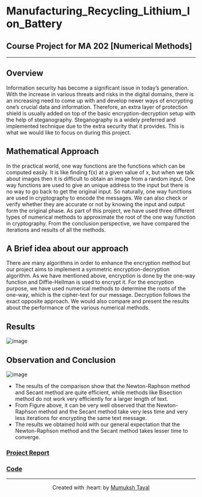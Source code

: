 # Manufacturing_Recycling_Lithium_Ion_Battery

## Course Project for MA 202 [Numerical Methods]

***

## Overview

Information security has become a significant issue in today’s generation. With the increase in various threats and risks in the digital domains, there is an increasing need to come up with and develop newer ways of encrypting one’s crucial data and information. Therefore, an extra layer of protection shield is usually added on top of the basic encryption-decryption setup with the help of steganography. Steganography is a widely preferred and implemented technique due to the extra security that it provides. This is what we would like to focus on during this project.

## Mathematical Approach
In the practical world, one way functions are the functions which can be computed easily. It is like finding f(x) at a given value of x, but when we talk about images then it is difficult to obtain an image from a random input. One way functions are used to give an unique address to the input but there is no way to go back to get the original input. So naturally, one way functions are used in cryptography to encode the messages.
We can also check or verify whether they are accurate or not by knowing the input and output form the original phase. As part of this project, we have used three different types of numerical methods to approximate the root of the one way function in cryptography. From the conclusion perspective, we have compared the iterations and results of all the methods.

## A Brief idea about our approach

There are many algorithms in order to enhance the encryption method but our project aims to implement a symmetric encryption-decryption algorithm. As we have mentioned above, encryption is done by the one-way function and Diffie-Hellman is used to encrypt it.
For the encryption purpose, we have used numerical methods to determine the roots of the one-way, which is the cipher-text for our message. Decryption follows the exact opposite approach. We would also compare and present the results about the performance of the various numerical methods. 

## Results

![image](https://user-images.githubusercontent.com/72244706/167375616-b6afbc68-bfa0-438f-ba9b-ca3458d83bcd.png)


## Observation and Conclusion 

![image](https://user-images.githubusercontent.com/72244706/167375711-f3baf218-e97d-40b4-8fff-d4542aa237b7.png)
- The results of the comparison show that the Newton-Raphson method and Secant method are quite efficient, while methods like Bisection method do not work very efficiently for a larger length of text.
- From Figure above, it can be very well observed that the Newton-Raphson method and the Secant method take very less time and very less iterations for encrypting the same text message.
- The results we obtained hold with our general expectation that the Newton-Raphson method and the Secant method takes lesser time to converge.


### [Project Report](https://github.com/MumukshTayal/Enhanced_Encryption_Decryption/blob/main/Report.pdf)
### [Code](https://github.com/MumukshTayal/Enhanced_Encryption_Decryption/blob/main/Project_Code.ipynb)


***

<p align='center'>Created with :heart: by <a href="https://github.com/MumukshTayal">Mumuksh Tayal</a></p>

